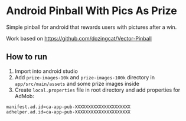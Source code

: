 # Android Pinball With Pics As Prize
Simple pinball for android that rewards users with pictures after a win.

Work based on https://github.com/dozingcat/Vector-Pinball

## How to run

1. Import into android studio
2. Add `prize-images-10k` and `prize-images-100k` directory in `app/src/main/assets` and some prize images inside
3. Create `local.properties` file in root directory and add properties for AdMob:

```properties
manifest.ad.id=ca-app-pub-XXXXXXXXXXXXXXXXXXXXX
adhelper.ad.id=ca-app-pub-XXXXXXXXXXXXXXXXXXXXX
```
